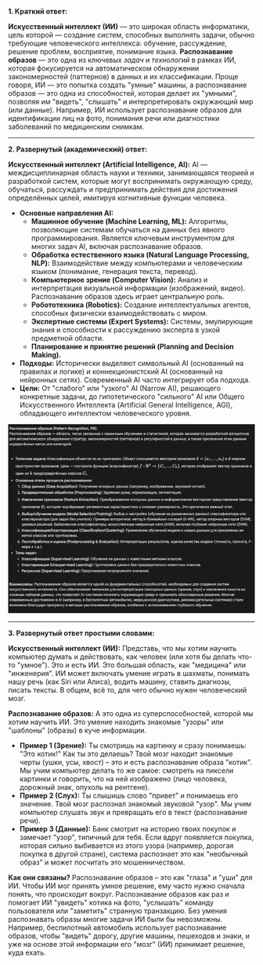 **1. Краткий ответ:**

**Искусственный интеллект (ИИ)** — это широкая область информатики, цель которой — создание систем, способных выполнять задачи, обычно требующие человеческого интеллекса: обучение, рассуждение, решение проблем, восприятие, понимание языка. **Распознавание образов** — это одна из ключевых *задач* и *технологий* в рамках ИИ, которая фокусируется на автоматическом обнаружении закономерностей (паттернов) в данных и их классификации. Проще говоря, ИИ — это попытка создать "умные" машины, а распознавание образов — это одна из способностей, которая делает их "умными", позволяя им "видеть", "слышать" и интерпретировать окружающий мир (или данные). Например, ИИ использует распознавание образов для идентификации лиц на фото, понимания речи или диагностики заболеваний по медицинским снимкам.

---

**2. Развернутый (академический) ответ:**

**Искусственный интеллект (Artificial Intelligence, AI):**
AI — междисциплинарная область науки и техники, занимающаяся теорией и разработкой систем, которые могут воспринимать окружающую среду, обучаться, рассуждать и предпринимать действия для достижения определённых целей, имитируя когнитивные функции человека.

*   **Основные направления AI:**
    *   **Машинное обучение (Machine Learning, ML):** Алгоритмы, позволяющие системам обучаться на данных без явного программирования. Является ключевым инструментом для многих задач AI, включая распознавание образов.
    *   **Обработка естественного языка (Natural Language Processing, NLP):** Взаимодействие между компьютерами и человеческим языком (понимание, генерация текста, перевод).
    *   **Компьютерное зрение (Computer Vision):** Анализ и интерпретация визуальной информации (изображений, видео). Распознавание образов здесь играет центральную роль.
    *   **Робототехника (Robotics):** Создание интеллектуальных агентов, способных физически взаимодействовать с миром.
    *   **Экспертные системы (Expert Systems):** Системы, эмулирующие знания и способности к рассуждению эксперта в узкой предметной области.
    *   **Планирование и принятие решений (Planning and Decision Making).**
*   **Подходы:** Исторически выделяют символьный AI (основанный на правилах и логике) и коннекционистский AI (основанный на нейронных сетях). Современный AI часто интегрирует оба подхода.
*   **Цели:** От "слабого" или "узкого" AI (Narrow AI), решающего конкретные задачи, до гипотетического "сильного" AI или Общего Искусственного Интеллекта (Artificial General Intelligence, AGI), обладающего интеллектом человеческого уровня.

![alt text](<Снимок экрана 2025-03-27 в 00.44.09.png>)

---

**3. Развернутый ответ простыми словами:**

**Искусственный интеллект (ИИ):** Представь, что мы хотим научить компьютер думать и действовать, как человек (или хотя бы делать что-то "умное"). Это и есть ИИ. Это большая область, как "медицина" или "инженерия". ИИ может включать умение играть в шахматы, понимать нашу речь (как Siri или Алиса), водить машину, ставить диагнозы, писать тексты. В общем, всё то, для чего обычно нужен человеческий мозг.

**Распознавание образов:** А это одна из суперспособностей, которой мы хотим научить ИИ. Это умение находить знакомые "узоры" или "шаблоны" (образы) в куче информации.
*   **Пример 1 (Зрение):** Ты смотришь на картинку и сразу понимаешь: "Это котик!" Как ты это делаешь? Твой мозг находит знакомые черты (ушки, усы, хвост) – это и есть распознавание образа "котик". Мы учим компьютер делать то же самое: смотреть на пиксели картинки и говорить, что на ней изображено (лицо человека, дорожный знак, опухоль на рентгене).
*   **Пример 2 (Слух):** Ты слышишь слово "привет" и понимаешь его значение. Твой мозг распознал знакомый звуковой "узор". Мы учим компьютер слушать звук и превращать его в текст (распознавание речи).
*   **Пример 3 (Данные):** Банк смотрит на историю твоих покупок и замечает "узор", типичный для тебя. Если вдруг появляется покупка, которая сильно выбивается из этого узора (например, дорогая покупка в другой стране), система распознает это как "необычный образ" и может посчитать это мошенничеством.

**Как они связаны?** Распознавание образов – это как "глаза" и "уши" для ИИ. Чтобы ИИ мог принять умное решение, ему часто нужно сначала понять, что происходит вокруг. Распознавание образов как раз и помогает ИИ "увидеть" котика на фото, "услышать" команду пользователя или "заметить" странную транзакцию. Без умения распознавать образы многие задачи ИИ были бы невозможны. Например, беспилотный автомобиль использует распознавание образов, чтобы "видеть" дорогу, другие машины, пешеходов и знаки, и уже на основе этой информации его "мозг" (ИИ) принимает решение, куда ехать.